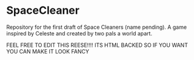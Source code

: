 # SpaceCleaner
Repository for the first draft of Space Cleaners (name pending). A game inspired by Celeste and created by two pals a world apart.

FEEL FREE TO EDIT THIS REESE!!!! ITS HTML BACKED SO IF YOU WANT YOU CAN MAKE IT LOOK FANCY
